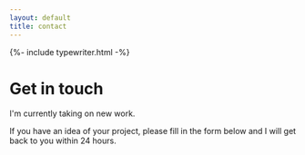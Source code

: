 ```yaml
---
layout: default
title: contact
---
```


{%- include typewriter.html -%}

<script>
	window.addEventListener('DOMContentLoaded', (event) => {
		let textCursor = animatedCursor(`.wrapper *`, (t)=>{
				let r = t.split(" ");
				for (let i = 0; i < r.length - 1; i++) r[i]+= " ";
				return r;
			}, 30);
		textCursor.play();
		window.addEventListener('load', (event) => {
  		window.requestAnimationFrame(textCursor.play);
		});
	});
</script>

# Get in touch

I'm currently taking on new work.

If you have an idea of your project, please fill in the form below and I will get back to you within 24 hours.
